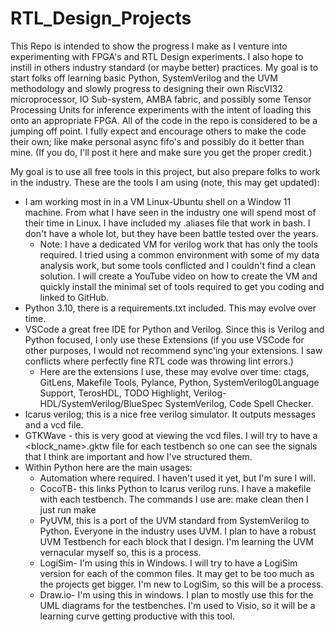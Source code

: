 # RTL_Design_Projects
This Repo is intended to show the progress I make as I venture into experimenting with FPGA's and  RTL Design experiments. I also hope to instill in others industry standard (or maybe better) practices. My goal is to start folks off learning basic Python, SystemVerilog and the UVM methodology and slowly progress to designing their own RiscVI32 microprocessor, IO Sub-system, AMBA fabric, and possibly some Tensor Processing Units for inference experiments with the intent of loading this onto an appropriate FPGA. All of the code in the repo is considered to be a jumping off point. I fully expect and encourage others to make the code their own; like make personal async fifo's and possibly do it better than mine. (If you do, I'll post it here and make sure you get the proper credit.)

My goal is to use all free tools in this project, but also prepare folks to work in the industry. These are the tools I am using (note, this may get updated):
- I am working most in in a VM Linux-Ubuntu shell on a Window 11 machine. From what I have seen in the industry one will spend most of their time in Linux. I have included my .aliases file that work in bash. I don't have a whole lot, but they have been battle tested over the years.
    - Note: I have a dedicated VM for verilog work that has only the tools required. I tried using a common environment with some of my data analysis work, but some tools conflicted and I couldn't find a clean solution. I will create a YouTube video on how to create the VM and quickly install the minimal set of tools required to get you coding and linked to GitHub.
- Python 3.10, there is a requirements.txt included. This may evolve over time.
- VSCode a great free IDE for Python and Verilog. Since this is Verilog and Python focused, I only use these Extensions (if you use VSCode for other purposes, I would not recommend sync'ing your extensions. I saw conflicts where perfectly fine RTL code was throwing lint errors.)
    - Here are the extensions I use, these may evolve over time: ctags, GitLens, Makefile Tools, Pylance, Python, SystemVerilog0Language Support, TerosHDL, TODO Highlight, Verilog-HDL/SystemVerilog/BlueSpec SystemVerilog, Code Spell Checker.
- Icarus verilog; this is a nice free verilog simulator. It outputs messages and a vcd file.
- GTKWave - this is very good at viewing the vcd files. I will try to have a <block_name>.gktw file for each testbench so one can see the signals that I think are important and how I've structured them.
- Within Python here are the main usages:
    - Automation where required. I haven't used it yet, but I'm sure I will.
    - CocoTB- this links Python to Icarus verilog runs. I have a makefile with each testbench. The commands I use are: make clean then I just run make
    - PyUVM, this is a port of the UVM standard from SystemVerilog to Python. Everyone in the industry uses UVM. I plan to have a robust UVM Testbench for each block that I design. I'm learning the UVM vernacular myself so, this is a process.
    - LogiSim- I'm using this in Windows. I will try to have a LogiSim version for each of the common files. It may get to be too much as the projects get bigger. I'm new to LogiSim, so this will be a process.
    - Draw.io- I'm using this in windows. I plan to mostly use this for the UML diagrams for the testbenches. I'm used to Visio, so it will be a learning curve getting productive with this tool.

